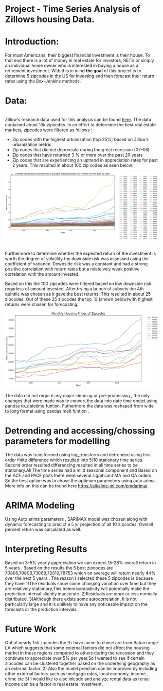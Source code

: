 
# Project - Time Series Analysis of Zillows housing Data. 
# Introduction:
For most Americans, their biggest financial investment is their house. To that end there is a lot of money in real estate for investors, REITs or simply an individual home owner who is interested in buying a house as a retirement investment. With this in mind **the goal** of this project is to determine 5 zipcodes in the US for investing and then forecast their return rates using the Box-Jenkins methods. 

#  Data:
<br/>Zillow's research data used for this analysis can be found [here](https://www.zillow.com/research/data/). The data contained about 15k zipcodes. In an effort to determine the best real estate markets, zipcodes were filtered  as follows :
* Zip codes with the highest urbanization (top 25%) based on Zillow’s urbanization metric.
* Zip codes that did not depreciate during the great recession (07–08)
* Zip codes that have returned 3 % or more over the past 20 years
* Zip codes that are experiencing an uptrend in appreciation rates for past 2 years.
This resulted in about 100 zip codes as seen below:

![alt text](Images/Filtered_100.png)

<br/>Furthermore to determine whether the expected return of the investment is worth the degree of volatility the downside risk was assessed using the coefficient of variance. Downside risk was a constant and had a strong positive correlation with return rates but a relateively weak positive correlation with the amount invested. 

Based on this the 100 zipcodes were filtered based on low downside risk regarless of amount invested. After trying a bunch of subsets the 4th quintile was chosen as it gave the best returns. This resulted in about 25 zipcodes. Out of these 25 zipcodes the top 10 (shown below)with highest returns were chosen for forecasting.

![alt text](Images/top10.png)


The data did not require any major cleaning or pre-processing , the only changes that were  made was to convert the data into date time obejct using pandas to_datetime funtion. Futhermore the data was reshaped from wide to long format using pandas melt funtion .



# Detrending and accessing/chossing parameters for modelling

The data was transformed using log_transform and detrended using first order finite difference which resulted into 5/10 stationary time series. Second order resulted differencing resulted in all time series to be stationary.All The time series had a mild seasonal component and 
Based on the ACF and PACF plots there were several significant MA and QA orders. So the best option was to chose the optimum parameters using auto arima . More info on this can be found here https://alkaline-ml.com/pmdarima/

#  ARIMA Modeling
Using Auto arima parameters , SARIMAX model was chosen along with dynamic forecasting to predict a 5 yr projection of all 10 zipcodes. Overall percent return was calculated as well. 

#  Interpreting Results

Based on 3-5% yearly appreciation we can expect 15-28% overall return in 5 years . Based on the results the 5 best zipcodes are 70806,70808,73069,70810,78753 which on average will return nearly 44% over the next 5 years
. The reason I selected these 5 zipcodes is because they have 1)The residuals show some changing variation over time but they are relatively stationary,This heteroscedasticity will potentially make the prediction interval slightly inaccurate. 2)Residuals are more or less normally distributed. 3)Although there exists some autocorrelation, it is not particularly large and it is unlikely to have any noticeable impact on the forecasts or the prediction intervals.

# Future Work
Out of nearly 15k zipcodes the 3 i have come to chose are from Baton rouge LA which suggests that some external factors did not affect the housing market in these regions compared to others during the recession and they continute to appreciate over 5% per year.So I wanted to see if certain zipcodes can be clustered together based on the underlying geography as an external factor. 2) Also the model preiction can be improved by including other external factors such as mortgage rates, local economy, income , crime etc 3) I would like to also inlcude and analyze rental data as rental income can be a factor in real estate investment.
